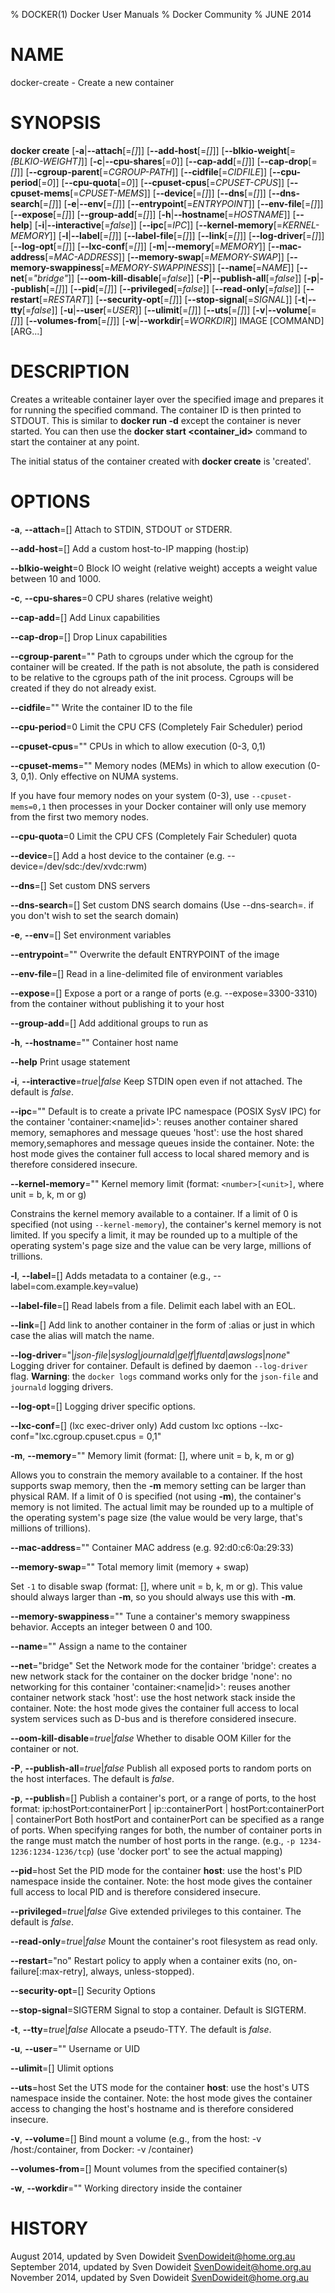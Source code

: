 % DOCKER(1) Docker User Manuals
% Docker Community
% JUNE 2014
# NAME
docker-create - Create a new container

# SYNOPSIS
**docker create**
[**-a**|**--attach**[=*[]*]]
[**--add-host**[=*[]*]]
[**--blkio-weight**[=*[BLKIO-WEIGHT]*]]
[**-c**|**--cpu-shares**[=*0*]]
[**--cap-add**[=*[]*]]
[**--cap-drop**[=*[]*]]
[**--cgroup-parent**[=*CGROUP-PATH*]]
[**--cidfile**[=*CIDFILE*]]
[**--cpu-period**[=*0*]]
[**--cpu-quota**[=*0*]]
[**--cpuset-cpus**[=*CPUSET-CPUS*]]
[**--cpuset-mems**[=*CPUSET-MEMS*]]
[**--device**[=*[]*]]
[**--dns**[=*[]*]]
[**--dns-search**[=*[]*]]
[**-e**|**--env**[=*[]*]]
[**--entrypoint**[=*ENTRYPOINT*]]
[**--env-file**[=*[]*]]
[**--expose**[=*[]*]]
[**--group-add**[=*[]*]]
[**-h**|**--hostname**[=*HOSTNAME*]]
[**--help**]
[**-i**|**--interactive**[=*false*]]
[**--ipc**[=*IPC*]]
[**--kernel-memory**[=*KERNEL-MEMORY*]]
[**-l**|**--label**[=*[]*]]
[**--label-file**[=*[]*]]
[**--link**[=*[]*]]
[**--log-driver**[=*[]*]]
[**--log-opt**[=*[]*]]
[**--lxc-conf**[=*[]*]]
[**-m**|**--memory**[=*MEMORY*]]
[**--mac-address**[=*MAC-ADDRESS*]]
[**--memory-swap**[=*MEMORY-SWAP*]]
[**--memory-swappiness**[=*MEMORY-SWAPPINESS*]]
[**--name**[=*NAME*]]
[**--net**[=*"bridge"*]]
[**--oom-kill-disable**[=*false*]]
[**-P**|**--publish-all**[=*false*]]
[**-p**|**--publish**[=*[]*]]
[**--pid**[=*[]*]]
[**--privileged**[=*false*]]
[**--read-only**[=*false*]]
[**--restart**[=*RESTART*]]
[**--security-opt**[=*[]*]]
[**--stop-signal**[=*SIGNAL*]]
[**-t**|**--tty**[=*false*]]
[**-u**|**--user**[=*USER*]]
[**--ulimit**[=*[]*]]
[**--uts**[=*[]*]]
[**-v**|**--volume**[=*[]*]]
[**--volumes-from**[=*[]*]]
[**-w**|**--workdir**[=*WORKDIR*]]
IMAGE [COMMAND] [ARG...]

# DESCRIPTION

Creates a writeable container layer over the specified image and prepares it for
running the specified command. The container ID is then printed to STDOUT. This
is similar to **docker run -d** except the container is never started. You can 
then use the **docker start <container_id>** command to start the container at
any point.

The initial status of the container created with **docker create** is 'created'.

# OPTIONS
**-a**, **--attach**=[]
   Attach to STDIN, STDOUT or STDERR.

**--add-host**=[]
   Add a custom host-to-IP mapping (host:ip)

**--blkio-weight**=0
   Block IO weight (relative weight) accepts a weight value between 10 and 1000.

**-c**, **--cpu-shares**=0
   CPU shares (relative weight)

**--cap-add**=[]
   Add Linux capabilities

**--cap-drop**=[]
   Drop Linux capabilities

**--cgroup-parent**=""
   Path to cgroups under which the cgroup for the container will be created. If the path is not absolute, the path is considered to be relative to the cgroups path of the init process. Cgroups will be created if they do not already exist.

**--cidfile**=""
   Write the container ID to the file

**--cpu-period**=0
    Limit the CPU CFS (Completely Fair Scheduler) period

**--cpuset-cpus**=""
   CPUs in which to allow execution (0-3, 0,1)

**--cpuset-mems**=""
   Memory nodes (MEMs) in which to allow execution (0-3, 0,1). Only effective on NUMA systems.

   If you have four memory nodes on your system (0-3), use `--cpuset-mems=0,1`
then processes in your Docker container will only use memory from the first
two memory nodes.

**--cpu-quota**=0
   Limit the CPU CFS (Completely Fair Scheduler) quota

**--device**=[]
   Add a host device to the container (e.g. --device=/dev/sdc:/dev/xvdc:rwm)

**--dns**=[]
   Set custom DNS servers

**--dns-search**=[]
   Set custom DNS search domains (Use --dns-search=. if you don't wish to set the search domain)

**-e**, **--env**=[]
   Set environment variables

**--entrypoint**=""
   Overwrite the default ENTRYPOINT of the image

**--env-file**=[]
   Read in a line-delimited file of environment variables

**--expose**=[]
   Expose a port or a range of ports (e.g. --expose=3300-3310) from the container without publishing it to your host

**--group-add**=[]
   Add additional groups to run as

**-h**, **--hostname**=""
   Container host name

**--help**
  Print usage statement

**-i**, **--interactive**=*true*|*false*
   Keep STDIN open even if not attached. The default is *false*.

**--ipc**=""
   Default is to create a private IPC namespace (POSIX SysV IPC) for the container
                               'container:<name|id>': reuses another container shared memory, semaphores and message queues
                               'host': use the host shared memory,semaphores and message queues inside the container.  Note: the host mode gives the container full access to local shared memory and is therefore considered insecure.

**--kernel-memory**=""
   Kernel memory limit (format: `<number>[<unit>]`, where unit = b, k, m or g)

   Constrains the kernel memory available to a container. If a limit of 0
is specified (not using `--kernel-memory`), the container's kernel memory
is not limited. If you specify a limit, it may be rounded up to a multiple
of the operating system's page size and the value can be very large,
millions of trillions.

**-l**, **--label**=[]
   Adds metadata to a container (e.g., --label=com.example.key=value)

**--label-file**=[]
   Read labels from a file. Delimit each label with an EOL.

**--link**=[]
   Add link to another container in the form of <name or id>:alias or just
   <name or id> in which case the alias will match the name.

**--log-driver**="|*json-file*|*syslog*|*journald*|*gelf*|*fluentd*|*awslogs*|*none*"
  Logging driver for container. Default is defined by daemon `--log-driver` flag.
  **Warning**: the `docker logs` command works only for the `json-file` and
  `journald` logging drivers.

**--log-opt**=[]
  Logging driver specific options.

**--lxc-conf**=[]
   (lxc exec-driver only) Add custom lxc options --lxc-conf="lxc.cgroup.cpuset.cpus = 0,1"

**-m**, **--memory**=""
   Memory limit (format: <number>[<unit>], where unit = b, k, m or g)

   Allows you to constrain the memory available to a container. If the host
supports swap memory, then the **-m** memory setting can be larger than physical
RAM. If a limit of 0 is specified (not using **-m**), the container's memory is
not limited. The actual limit may be rounded up to a multiple of the operating
system's page size (the value would be very large, that's millions of trillions).

**--mac-address**=""
   Container MAC address (e.g. 92:d0:c6:0a:29:33)

**--memory-swap**=""
   Total memory limit (memory + swap)

   Set `-1` to disable swap (format: <number>[<unit>], where unit = b, k, m or g).
This value should always larger than **-m**, so you should always use this with **-m**.

**--memory-swappiness**=""
   Tune a container's memory swappiness behavior. Accepts an integer between 0 and 100.

**--name**=""
   Assign a name to the container

**--net**="bridge"
   Set the Network mode for the container
                               'bridge': creates a new network stack for the container on the docker bridge
                               'none': no networking for this container
                               'container:<name|id>': reuses another container network stack
                               'host': use the host network stack inside the container.  Note: the host mode gives the container full access to local system services such as D-bus and is therefore considered insecure.

**--oom-kill-disable**=*true*|*false*
	Whether to disable OOM Killer for the container or not.

**-P**, **--publish-all**=*true*|*false*
   Publish all exposed ports to random ports on the host interfaces. The default is *false*.

**-p**, **--publish**=[]
   Publish a container's port, or a range of ports, to the host
                               format: ip:hostPort:containerPort | ip::containerPort | hostPort:containerPort | containerPort
                               Both hostPort and containerPort can be specified as a range of ports. 
                               When specifying ranges for both, the number of container ports in the range must match the number of host ports in the range. (e.g., `-p 1234-1236:1234-1236/tcp`)
                               (use 'docker port' to see the actual mapping)

**--pid**=host
   Set the PID mode for the container
     **host**: use the host's PID namespace inside the container.
     Note: the host mode gives the container full access to local PID and is therefore considered insecure.

**--privileged**=*true*|*false*
   Give extended privileges to this container. The default is *false*.

**--read-only**=*true*|*false*
   Mount the container's root filesystem as read only.

**--restart**="no"
   Restart policy to apply when a container exits (no, on-failure[:max-retry], always, unless-stopped).

**--security-opt**=[]
   Security Options

**--stop-signal**=SIGTERM
  Signal to stop a container. Default is SIGTERM.

**-t**, **--tty**=*true*|*false*
   Allocate a pseudo-TTY. The default is *false*.

**-u**, **--user**=""
   Username or UID

**--ulimit**=[]
   Ulimit options

**--uts**=host
   Set the UTS mode for the container
     **host**: use the host's UTS namespace inside the container.
     Note: the host mode gives the container access to changing the host's hostname and is therefore considered insecure.

**-v**, **--volume**=[]
   Bind mount a volume (e.g., from the host: -v /host:/container, from Docker: -v /container)

**--volumes-from**=[]
   Mount volumes from the specified container(s)

**-w**, **--workdir**=""
   Working directory inside the container

# HISTORY
August 2014, updated by Sven Dowideit <SvenDowideit@home.org.au>
September 2014, updated by Sven Dowideit <SvenDowideit@home.org.au>
November 2014, updated by Sven Dowideit <SvenDowideit@home.org.au>

